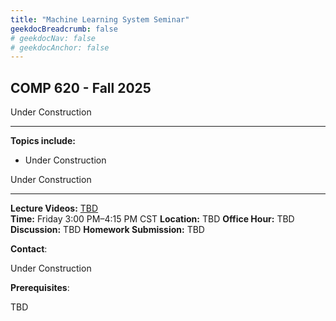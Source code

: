```yaml
---
title: "Machine Learning System Seminar"
geekdocBreadcrumb: false
# geekdocNav: false
# geekdocAnchor: false
---
```


## COMP 620 - Fall 2025

Under Construction

---
**Topics include:**
- Under Construction

Under Construction

---

**Lecture Videos:** [TBD](#)  
**Time:** Friday 3:00 PM–4:15 PM CST
**Location:** TBD
**Office Hour:** TBD
**Discussion:** TBD
**Homework Submission:** TBD  

**Contact**:

Under Construction

**Prerequisites**:

TBD


